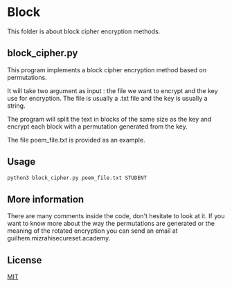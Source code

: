 # Block

This folder is about block cipher encryption methods. 

## block_cipher.py

This program implements a block cipher encryption method based on permutations.

It will take two argument as input : the file we want to encrypt and the key use for encryption. The file is usually a .txt file and the key is usually a string.

The program will split the text in blocks of the same size as the key and encrypt each block with a permutation generated from the key.

The file poem_file.txt is provided as an example.

## Usage

```python
python3 block_cipher.py poem_file.txt STUDENT
```

## More information

There are many comments inside the code, don't hesitate to look at it.
If you want to know more about the way the permutations are generated or the meaning of the rotated encryption you can send an email at guilhem.mizrahi<at>secureset.academy.


## License
[MIT](https://choosealicense.com/licenses/mit/)
